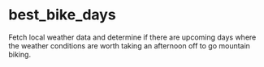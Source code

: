 # best_bike_days
Fetch local weather data and determine if there are upcoming days where the weather conditions are worth taking an afternoon off to go mountain biking.
